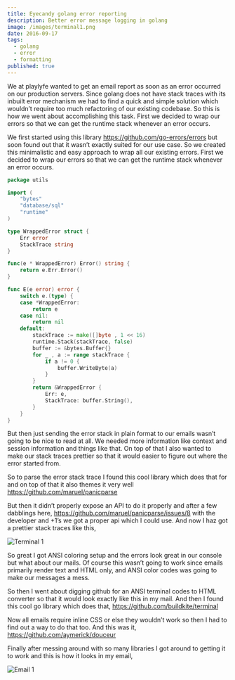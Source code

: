 ```yaml
---
title: Eyecandy golang error reporting
description: Better error message logging in golang
image: /images/terminal1.png
date: 2016-09-17
tags:
  - golang
  - error
  - formatting
published: true
---
```


We at playlyfe wanted to get an email report as soon as an error occurred on our production servers. Since golang does not have
stack traces with its inbuilt error mechanism we had to find a quick and simple solution which wouldn’t require too much refactoring
of our existing codebase. So this is how we went about accomplishing this task. First we decided to wrap our errors so that we can get the runtime stack whenever an error occurs.

We first started using this library https://github.com/go-errors/errors
but soon found out that it wasn’t exactly suited for our use case. So we created this minimalistic and easy approach to wrap all our
existing errors. First we decided to wrap our errors so that we can get the runtime stack whenever an error occurs.

```go
package utils

import (
    "bytes"
    "database/sql"
    "runtime"
)

type WrappedError struct {
    Err error
    StackTrace string
}

func(e * WrappedError) Error() string {
    return e.Err.Error()
}

func E(e error) error {
    switch e.(type) {
    case *WrappedError:
        return e
    case nil:
        return nil
    default:
        stackTrace := make([]byte , 1 << 16)
        runtime.Stack(stackTrace, false)
        buffer := &bytes.Buffer{}
        for _ , a := range stackTrace {
            if a != 0 {
                buffer.WriteByte(a)
            }
        }
        return &WrappedError {
            Err: e,
            StackTrace: buffer.String(),
        }
    }
}
```

But then just sending the error stack in plain format to our emails wasn’t going to be nice to read at all. We needed more
information like context and session information and things like that. On top of that I also wanted to make our stack traces
prettier so that it would easier to figure out where the error started from.

So to parse the error stack trace I found this cool library which does that for and on top of that it also themes it very well
https://github.com/maruel/panicparse

But then it didn’t properly expose an API to do it properly and after a few dabblings here,
https://github.com/maruel/panicparse/issues/8
with the developer and +1’s we got a proper api which I could use.
And now I haz got a prettier stack traces like this,

![Terminal 1](/images/terminal1.png)

So great I got ANSI coloring setup and the errors look great in our console but what about our
mails. Of course this wasn’t going to work since emails primarily render text and HTML only, and
ANSI color codes was going to make our messages a mess.

So then I went about digging github for an ANSI terminal codes to HTML converter so that it would
look exactly like this in my mail. And then I found this cool go library which does that,
https://github.com/buildkite/terminal

Now all emails require inline CSS or else they wouldn’t work so then I had to find out a way to do that too.
And this was it,
https://github.com/aymerick/douceur

Finally after messing around with so many libraries I got around to getting it to work and this is how it looks in my email,

![Email 1](/images/email1.png)
